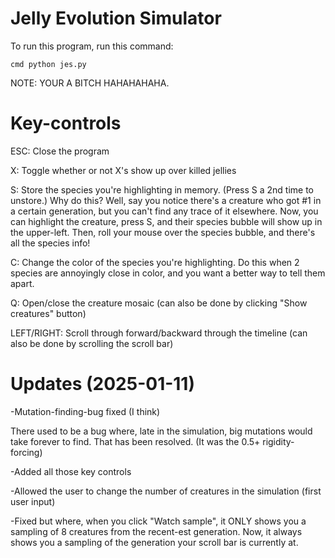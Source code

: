 # Jelly Evolution Simulator

To run this program, run this command:

```
cmd python jes.py
```

NOTE: YOUR A BITCH HAHAHAHAHA.

# Key-controls

ESC: Close the program

X: Toggle whether or not X's show up over killed jellies

S: Store the species you're highlighting in memory. (Press S a 2nd time to unstore.) Why do this? Well, say you notice there's a creature who got #1 in a certain generation, but you can't find any trace of it elsewhere. Now, you can highlight the creature, press S, and their species bubble will show up in the upper-left. Then, roll your mouse 
over the species bubble, and there's all the species info!

C: Change the color of the species you're highlighting. Do this when 2 species are annoyingly close in color, and you want a better way to tell them apart.

Q: Open/close the creature mosaic (can also be done by clicking "Show creatures" button)

LEFT/RIGHT: Scroll through forward/backward through the timeline (can also be done by scrolling the scroll bar)

# Updates (2025-01-11)

-Mutation-finding-bug fixed (I think)

There used to be a bug where, late in the simulation, big mutations would take forever to find. That has been resolved. (It was the 0.5+ rigidity-forcing)

-Added all those key controls

-Allowed the user to change the number of creatures in the simulation (first user input)

-Fixed but where, when you click "Watch sample", it ONLY shows you a sampling of 8 creatures from the recent-est generation. Now, it always shows you a sampling of the generation your scroll bar is currently at.
